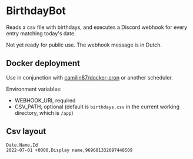 # BirthdayBot
Reads a csv file with birthdays, and executes a Discord webhook for every entry matching today's date.

Not yet ready for public use. The webhook message is in Dutch.

## Docker deployment
Use in conjunction with [camilin87/docker-cron](https://github.com/cshtdd/docker-cron) or another scheduler.

Environment variables:
- WEBHOOK_URI, required
- CSV_PATH, optional (default is `birthdays.csv` in the current working directory, which is `/app`)

## Csv layout
```csv
Date,Name,Id
2022-07-01 +0000,Display name,969681332697448509
```
